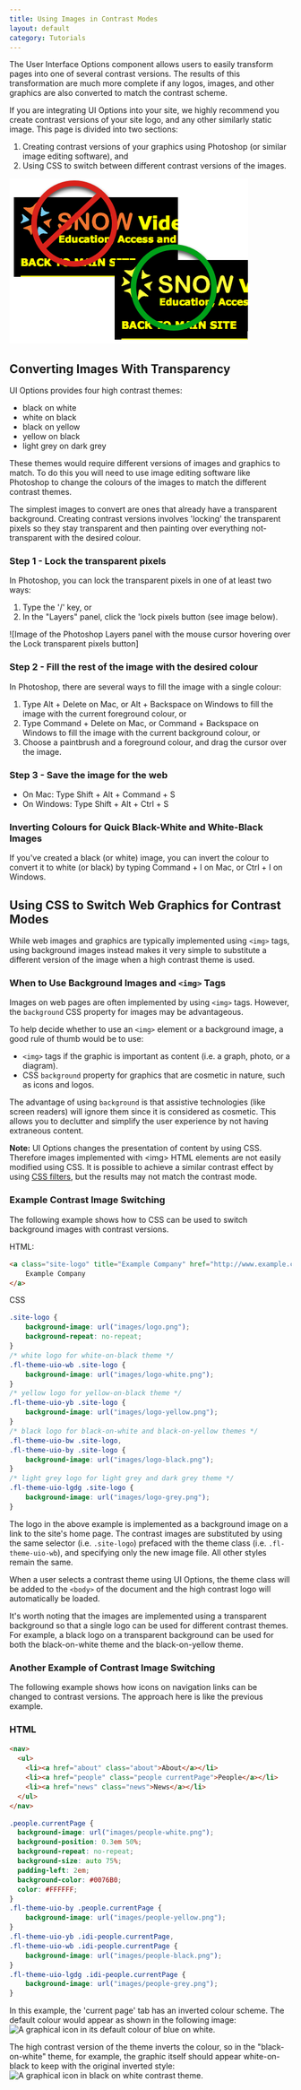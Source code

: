 ```yaml
---
title: Using Images in Contrast Modes
layout: default
category: Tutorials
---
```


The User Interface Options component allows users to easily transform pages into one of several contrast versions. The results of this transformation are much more complete if any logos, images, and other graphics are also converted to match the contrast scheme.

If you are integrating UI Options into your site, we highly recommend you create contrast versions of your site logo, and any other similarly static image. This page is divided into two sections:

1. Creating contrast versions of your graphics using Photoshop (or similar image editing software), and
2. Using CSS to switch between different contrast versions of the images.

![A logo appearing properly with a yellow-on-black contrast theme](../images/tutorial-uio-good-bad-logos.png)

## Converting Images With Transparency

UI Options provides four high contrast themes:

* black on white
* white on black
* black on yellow
* yellow on black
* light grey on dark grey

These themes would require different versions of images and graphics to match. To do this you will need to use image editing software like Photoshop to change the colours of the images to match the different contrast themes.

The simplest images to convert are ones that already have a transparent background. Creating contrast versions involves 'locking' the transparent pixels so they stay transparent and then painting over everything not-transparent with the desired colour.

### Step 1 - Lock the transparent pixels

In Photoshop, you can lock the transparent pixels in one of at least two ways:

1. Type the '/' key, or
2. In the "Layers" panel, click the 'lock pixels button (see image below).

![Image of the Photoshop Layers panel with the mouse cursor hovering over the Lock transparent pixels button]

### Step 2 - Fill the rest of the image with the desired colour

In Photoshop, there are several ways to fill the image with a single colour:

1. Type Alt + Delete on Mac, or Alt + Backspace on Windows to fill the image with the current foreground colour, or
2. Type Command + Delete on Mac, or Command + Backspace on Windows to fill the image with the current background colour, or
3. Choose a paintbrush and a foreground colour, and drag the cursor over the image.

### Step 3 - Save the image for the web

* On Mac: Type Shift + Alt + Command + S
* On Windows: Type Shift + Alt + Ctrl + S

### Inverting Colours for Quick Black-White and White-Black Images

If you've created a black (or white) image, you can invert the colour to convert it to white (or black) by typing Command + I on Mac, or Ctrl + I on Windows.

## Using CSS to Switch Web Graphics for Contrast Modes

While web images and graphics are typically implemented using `<img>` tags, using background images instead makes it very simple to substitute a different version of the image when a high contrast theme is used.

### When to Use Background Images and `<img>` Tags

Images on web pages are often implemented by using `<img>` tags. However, the `background` CSS property for images may be advantageous.

To help decide whether to use an `<img>` element or a background image, a good rule of thumb would be to use:
* `<img>` tags if the graphic is important as content (i.e. a graph, photo, or a diagram).
* CSS `background` property for graphics that are cosmetic in nature, such as icons and logos.

The advantage of using `background` is that assistive technologies (like screen readers) will ignore them since it is considered as cosmetic. This allows you to declutter and simplify the user experience by not having extraneous content.

<div class="infusion-docs-note"><strong>Note:</strong> UI Options changes the presentation of content by using CSS. Therefore images implemented with &lt;img&gt; HTML elements are not easily modified using CSS. It is possible to achieve a similar contrast effect by using <a href="https://developer.mozilla.org/en/docs/Web/CSS/filter">CSS filters</a>, but the results may not match the contrast mode.</div>

### Example Contrast Image Switching
The following example shows how to CSS can be used to switch background images with contrast versions.

HTML:
```html
<a class="site-logo" title="Example Company" href="http://www.example.com">
    Example Company
</a>
```

CSS
```css
.site-logo {
    background-image: url("images/logo.png");
    background-repeat: no-repeat;
}
/* white logo for white-on-black theme */
.fl-theme-uio-wb .site-logo {
    background-image: url("images/logo-white.png");
}
/* yellow logo for yellow-on-black theme */
.fl-theme-uio-yb .site-logo {
    background-image: url("images/logo-yellow.png");
}
/* black logo for black-on-white and black-on-yellow themes */
.fl-theme-uio-bw .site-logo,
.fl-theme-uio-by .site-logo {
    background-image: url("images/logo-black.png");
}
/* light grey logo for light grey and dark grey theme */
.fl-theme-uio-lgdg .site-logo {
    background-image: url("images/logo-grey.png");
}
```

The logo in the above example is implemented as a background image on a link to the site's home page. The contrast images are substituted by using the same selector (i.e. `.site-logo`) prefaced with the theme class (i.e. `.fl-theme-uio-wb`), and specifying only the new image file. All other styles remain the same.

When a user selects a contrast theme using UI Options, the theme class will be added to the `<body>` of the document and the high contrast logo will automatically be loaded.

It's worth noting that the images are implemented using a transparent background so that a single logo can be used for different contrast themes. For example, a black logo on a transparent background can be used for both the black-on-white theme and the black-on-yellow theme.

### Another Example of Contrast Image Switching

The following example shows how icons on navigation links can be changed to contrast versions. The approach here is like the previous example.

### HTML

```html
<nav>
  <ul>
    <li><a href="about" class="about">About</a></li>
    <li><a href="people" class="people currentPage">People</a></li>
    <li><a href="news" class="news">News</a></li>
  </ul>
</nav>
```

```css
.people.currentPage {
  background-image: url("images/people-white.png");
  background-position: 0.3em 50%;
  background-repeat: no-repeat;
  background-size: auto 75%;
  padding-left: 2em;
  background-color: #0076B0;
  color: #FFFFFF;
}
.fl-theme-uio-by .people.currentPage {
    background-image: url("images/people-yellow.png");
}
.fl-theme-uio-yb .idi-people.currentPage,
.fl-theme-uio-wb .idi-people.currentPage {
    background-image: url("images/people-black.png");
}
.fl-theme-uio-lgdg .idi-people.currentPage {
    background-image: url("images/people-grey.png");
}
```

In this example, the 'current page' tab has an inverted colour scheme. The default colour would appear as shown in the following image:
![A graphical icon in its default colour of blue on white.](/images/tutorial-uio-icon-regular.png)

The high contrast version of the theme inverts the colour, so in the "black-on-white" theme, for example, the graphic itself should appear white-on-black to keep with the original inverted style:
![A graphical icon in black on white contrast theme.](/images/tutorial-uio-icon-hc.png)
